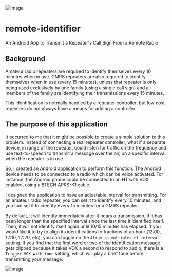 ![image](https://github.com/nathanchilton/remote-identifier/assets/25993088/31a131dc-ee12-489f-9d9f-6bc0207b62a7)

# remote-identifier
An Android App to Transmit a Repeater's Call Sign From a Remote Radio

## Background
Amateur radio repeaters are required to identify themselves every 10 minutes when in use.  GMRS repeaters are also required to identify themselves when in use (every 15 minutes), unless that repeater is only being used exclusively by one family (using a single call sign) and all members of the family are identifying their transmissions every 15 minutes.

This identification is normally handled by a repeater controller, but low cost repeaters do not always have a means for adding a controller.  

## The purpose of this application
It occurred to me that it might be possible to create a simple solution to this problem.  Instead of connecting a real repeater controller, what if a separate device, in range of the repeater, could listen for traffic on the frequency and use text-to-speech to transmit a message over the air, on a specific interval, when the repeater is in use.

So, I created an Android application to perform this function.  The Android device needs to be connected to a radio which can be voice activated.  For instance, the Android phone could be connected to an HT with VOX enabled, using a BTECH APRS-K1 cable.

I designed the application to have an adjustable interval for transmitting.  For an amateur radio repeater, you can set it to identify every 10 minutes, and you can set it to identify every 15 minutes for a GMRS repeater.

By default, it will identify immediately after it hears a transmission, if it has been longer than the specified interval since the last time it identified itself.  Then, it will not identify itself again until 10/15 minutes has elapsed.  If you would like it to try to align its identifications to fractions of an hour (12:00, 12:10, 12:20, etc), you can toggle on the `Align to multiples of interval` setting.  If you find that the first word or two of the identification message gets clipped because it takes VOX a second to respond to audio, there is a `Trigger VOX with tone` setting, which will play a brief tone before transmitting your message.

![image](https://github.com/nathanchilton/remote-identifier/assets/25993088/99c36caa-2108-4227-bcee-c352aa208511)
